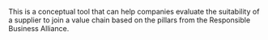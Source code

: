 This is a conceptual tool that can help companies evaluate the suitability of a supplier to join a value chain based on the pillars from the Responsible Business Alliance.

